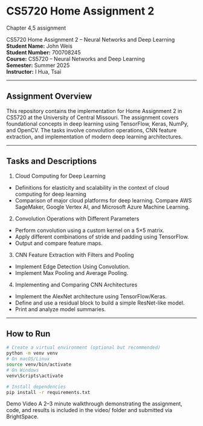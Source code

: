 # CS5720 Home Assignment 2
 
Chapter 4,5 assignment

CS5720 Home Assignment 2 – Neural Networks and Deep Learning  
**Student Name:** John Weis  
**Student Number:** 700708245  
**Course:** CS5720 – Neural Networks and Deep Learning  
**Semester:** Summer 2025  
**Instructor:** I Hua, Tsai  

---

## Assignment Overview  
This repository contains the implementation for Home Assignment 2 in CS5720 at the University of Central Missouri. The assignment covers foundational concepts in deep learning using TensorFlow, Keras, NumPy, and OpenCV. The tasks involve convolution operations, CNN feature extraction, and implementation of modern deep learning architectures.

---

## Tasks and Descriptions

1. Cloud Computing for Deep Learning   
- Definitions for elasticity and scalability in the context of cloud computing for deep learning
- Comparison of major cloud platforms for deep learning. Compare AWS SageMaker, Google Vertex AI, and Microsoft Azure Machine Learning.


2. Convolution Operations with Different Parameters   
- Perform convolution using a custom kernel on a 5×5 matrix.  
- Apply different combinations of stride and padding using TensorFlow.  
- Output and compare feature maps.

 3. CNN Feature Extraction with Filters and Pooling   
- Implement Edge Detection Using Convolution.
- Implement Max Pooling and Average Pooling.

 4. Implementing and Comparing CNN Architectures  
- Implement the AlexNet architecture using TensorFlow/Keras.  
- Define and use a residual block to build a simple ResNet-like model.  
- Print and analyze model summaries.

---

## How to Run

```bash
# Create a virtual environment (optional but recommended)
python -m venv venv
# On macOS/Linux
source venv/bin/activate
# On Windows
venv\Scripts\activate

# Install dependencies
pip install -r requirements.txt
```

Demo Video
A 2–3 minute walkthrough demonstrating the assignment, code, and results is included in the video/ folder and submitted via BrightSpace.
